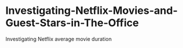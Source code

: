 # Investigating-Netflix-Movies-and-Guest-Stars-in-The-Office
Investigating Netflix average movie duration
